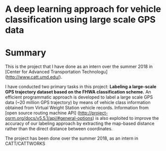 # A deep learning approach for vehicle classification using large scale GPS data

# Summary 
This is the project that I have done as an intern over the summer 2018 in [Center for Advanced Transportation Technologu] (http://www.catt.umd.edu/).

I have conducted two primary tasks in this project: 
**Labeling a large-scale GPS trajectory dataset based on the FHWA classification scheme.** An efficient programmatic approach is developed to label a large scale GPS data (~20 million GPS trajectory) by means of vehicle class information obtained from Virtual Weight Station vehicle records. Information from [open source routing machine API] (http://project-osrm.org/docs/v5.5.1/api/#general-options) is also exploited to improve the accuracy of our labeling approach by extracting the map-based distance rather than the direct distance between coordinates.   


The project has been done over the summer 2018, as an intern in CATT/CATTWORKS
